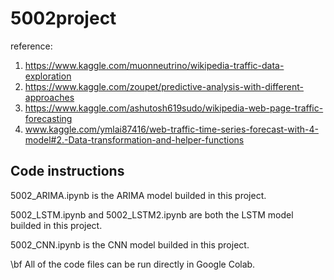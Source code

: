 # 5002project

reference:
1. https://www.kaggle.com/muonneutrino/wikipedia-traffic-data-exploration
2. https://www.kaggle.com/zoupet/predictive-analysis-with-different-approaches
3. https://www.kaggle.com/ashutosh619sudo/wikipedia-web-page-traffic-forecasting
4. www.kaggle.com/ymlai87416/web-traffic-time-series-forecast-with-4-model#2.-Data-transformation-and-helper-functions

## Code instructions

5002_ARIMA.ipynb is the ARIMA model builded in this project.

5002_LSTM.ipynb and 5002_LSTM2.ipynb are both the LSTM model builded in this project.

5002_CNN.ipynb is the CNN model builded in this project.

\bf All of the code files can be run directly in Google Colab.
